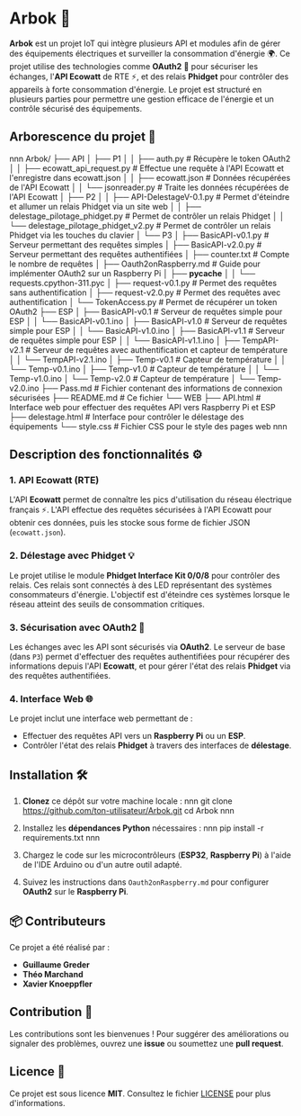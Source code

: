 # Arbok 🚀

**Arbok** est un projet IoT qui intègre plusieurs API et modules afin de gérer des équipements électriques et surveiller la consommation d'énergie 🌍. Ce projet utilise des technologies comme **OAuth2** 🔐 pour sécuriser les échanges, l'**API Ecowatt** de RTE ⚡, et des relais **Phidget** pour contrôler des appareils à forte consommation d'énergie. Le projet est structuré en plusieurs parties pour permettre une gestion efficace de l'énergie et un contrôle sécurisé des équipements.

## Arborescence du projet 📂

nnn
Arbok/
├── API
│   ├── P1
│   │   ├── auth.py                 # Récupère le token OAuth2
│   │   ├── ecowatt_api_request.py   # Effectue une requête à l'API Ecowatt et l'enregistre dans ecowatt.json
│   │   ├── ecowatt.json             # Données récupérées de l'API Ecowatt
│   │   └── jsonreader.py            # Traite les données récupérées de l'API Ecowatt
│   ├── P2
│   │   ├── API-DelestageV-0.1.py    # Permet d'éteindre et allumer un relais Phidget via un site web
│   │   ├── delestage_pilotage_phidget.py  # Permet de contrôler un relais Phidget
│   │   └── delestage_pilotage_phidget_v2.py # Permet de contrôler un relais Phidget via les touches du clavier
│   └── P3
│       ├── BasicAPI-v0.1.py        # Serveur permettant des requêtes simples
│       ├── BasicAPI-v2.0.py        # Serveur permettant des requêtes authentifiées
│       ├── counter.txt             # Compte le nombre de requêtes
│       ├── Oauth2onRaspberry.md    # Guide pour implémenter OAuth2 sur un Raspberry Pi
│       ├── __pycache__
│       │   └── requests.cpython-311.pyc
│       ├── request-v0.1.py         # Permet des requêtes sans authentification
│       ├── request-v2.0.py         # Permet des requêtes avec authentification
│       └── TokenAccess.py          # Permet de récupérer un token OAuth2
├── ESP
│   ├── BasicAPI-v0.1              # Serveur de requêtes simple pour ESP
│   │   └── BasicAPI-v0.1.ino
│   ├── BasicAPI-v1.0              # Serveur de requêtes simple pour ESP
│   │   └── BasicAPI-v1.0.ino
│   ├── BasicAPI-v1.1              # Serveur de requêtes simple pour ESP
│   │   └── BasicAPI-v1.1.ino
│   ├── TempAPI-v2.1               # Serveur de requêtes avec authentification et capteur de température
│   │   └── TempAPI-v2.1.ino
│   ├── Temp-v0.1                  # Capteur de température
│   │   └── Temp-v0.1.ino
│   ├── Temp-v1.0                  # Capteur de température
│   │   └── Temp-v1.0.ino
│   └── Temp-v2.0                  # Capteur de température
│       └── Temp-v2.0.ino
├── Pass.md                        # Fichier contenant des informations de connexion sécurisées
├── README.md                      # Ce fichier
└── WEB
    ├── API.html                  # Interface web pour effectuer des requêtes API vers Raspberry Pi et ESP
    ├── delestage.html             # Interface pour contrôler le délestage des équipements
    └── style.css                  # Fichier CSS pour le style des pages web
nnn

## Description des fonctionnalités ⚙️

### 1. **API Ecowatt** (RTE)
L'API **Ecowatt** permet de connaître les pics d'utilisation du réseau électrique français ⚡. L'API effectue des requêtes sécurisées à l'API Ecowatt pour obtenir ces données, puis les stocke sous forme de fichier JSON (`ecowatt.json`).

### 2. **Délestage avec Phidget** 💡
Le projet utilise le module **Phidget Interface Kit 0/0/8** pour contrôler des relais. Ces relais sont connectés à des LED représentant des systèmes consommateurs d'énergie. L'objectif est d'éteindre ces systèmes lorsque le réseau atteint des seuils de consommation critiques.

### 3. **Sécurisation avec OAuth2** 🔐
Les échanges avec les API sont sécurisés via **OAuth2**. Le serveur de base (dans `P3`) permet d'effectuer des requêtes authentifiées pour récupérer des informations depuis l'API **Ecowatt**, et pour gérer l'état des relais **Phidget** via des requêtes authentifiées.

### 4. **Interface Web** 🌐
Le projet inclut une interface web permettant de :
- Effectuer des requêtes API vers un **Raspberry Pi** ou un **ESP**.
- Contrôler l'état des relais **Phidget** à travers des interfaces de **délestage**.

## Installation 🛠️

1. **Clonez** ce dépôt sur votre machine locale :
   nnn
   git clone https://github.com/ton-utilisateur/Arbok.git
   cd Arbok
   nnn

2. Installez les **dépendances Python** nécessaires :
   nnn
   pip install -r requirements.txt
   nnn

3. Chargez le code sur les microcontrôleurs (**ESP32**, **Raspberry Pi**) à l'aide de l'IDE Arduino ou d'un autre outil adapté.

4. Suivez les instructions dans `Oauth2onRaspberry.md` pour configurer **OAuth2** sur le **Raspberry Pi**.

## 📦 Contributeurs

Ce projet a été réalisé par :

- **Guillaume Greder**  
- **Théo Marchand**  
- **Xavier Knoeppfler**  

## Contribution 🤝

Les contributions sont les bienvenues ! Pour suggérer des améliorations ou signaler des problèmes, ouvrez une **issue** ou soumettez une **pull request**.

## Licence 📜

Ce projet est sous licence **MIT**. Consultez le fichier [LICENSE](LICENSE) pour plus d'informations.
